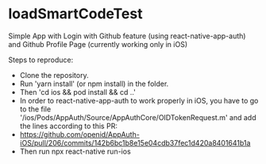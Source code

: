 # loadSmartCodeTest

Simple App with Login with Github feature (using react-native-app-auth) and Github Profile Page (currently working only in iOS)

Steps to reproduce:
- Clone the repository.
- Run 'yarn install' (or npm install) in the folder.
- Then 'cd ios && pod install && cd ..'
- In order to react-native-app-auth to work properly in iOS, you have to go to the file '/ios/Pods/AppAuth/Source/AppAuthCore/OIDTokenRequest.m' and add the lines according to this PR:
- https://github.com/openid/AppAuth-iOS/pull/206/commits/142b6bc1b8e15e04cdb37fec1d420a8401641b1a
- Then run npx react-native run-ios
